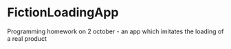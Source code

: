 # FictionLoadingApp
Programming homework on 2 october - an app which imitates the loading of a real product


